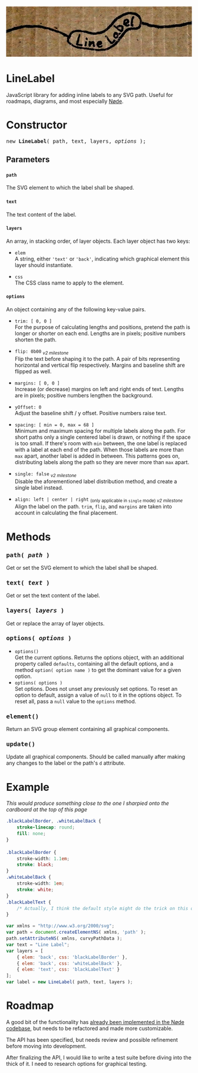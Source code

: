 ![LineLabel logo](line-label-logo.jpg)
# LineLabel
JavaScript library for adding inline labels to any SVG path. Useful for roadmaps, diagrams, and most especially [Nøde](https://github.com/treefrogman/NodeOpDevEnvironment).

# Constructor

<pre>
new <b>LineLabel</b>( path, text, layers, <i>options</i> );
</pre>

## Parameters
#### `path`  
The SVG element to which the label shall be shaped.

#### `text`  
The text content of the label.

#### `layers`
An array, in stacking order, of layer objects. Each layer object has two keys:
- `elem`  
	A string, either `'text'` or `'back'`, indicating which graphical element this layer should instantiate.

- `css`  
	The CSS class name to apply to the element.

#### `options`
An object containing any of the following key-value pairs.
- `trim: [ 0, 0 ]`  
	For the purpose of calculating lengths and positions, pretend the path is longer or shorter on each end. Lengths are in pixels; positive numbers shorten the path.
	
- `flip: 0b00` <i><sub>v2 milestone</sub></i>  
	Flip the text before shaping it to the path. A pair of bits representing horizontal and vertical flip respectively. Margins and baseline shift are flipped as well.
	
- `margins: [ 0, 0 ]`  
	Increase (or decrease) margins on left and right ends of text. Lengths are in pixels; positive numbers lengthen the background.
	
- `yOffset: 0`  
	Adjust the baseline shift / y offset. Positive numbers raise text.

- `spacing: [ min = 0, max = 68 ]`  
	Minimum and maximum spacing for multiple labels along the path. For short paths only a single centered label is drawn, or nothing if the space is too small. If there's room with `min` between, the one label is replaced with a label at each end of the path. When those labels are more than `max` apart, another label is added in between. This patterns goes on, distributing labels along the path so they are never more than `max` apart.

- `single: false` <i><sub>v2 milestone</sub></i>  
	Disable the aforementioned label distribution method, and create a single label instead.

- `align: left | center | right` <sub>(only applicable in `single` mode) <i>v2 milestone</i></sub>  
	Align the label on the path. `trim`, `flip`, and `margins` are taken into account in calculating the final placement.

# Methods
### <pre>path( <i>path</i> )</pre>
Get or set the SVG element to which the label shall be shaped.

### <pre>text( <i>text</i> )</pre>
Get or set the text content of the label.

### <pre>layers( <i>layers</i> )</pre>
Get or replace the array of layer objects.

### <pre>options( <i>options</i> )</pre>
- `options()`  
	Get the current options. Returns the options object, with an additional property called `defaults`, containing all the default options, and a method `option( option name )` to get the dominant value for a given option.
- `options( options )`  
	Set options. Does not unset any previously set options. To reset an option to default, assign a value of `null` to it in the options object. To reset all, pass a `null` value to the `options` method.

### <pre>element()</pre>
Return an SVG group element containing all graphical components.

### <pre>update()</pre>
Update all graphical components. Should be called manually after making any changes to the label or the path's `d` attribute.

# Example
_This would produce something close to the one I sharpied onto the cardboard at the top of this page_
```css
.blackLabelBorder, .whiteLabelBack {
	stroke-linecap: round;
	fill: none;
}

.blackLabelBorder {
	stroke-width: 1.1em;
	stroke: black;
}
.whiteLabelBack {
	stroke-width: 1em;
	stroke: white;
}
.blackLabelText {
	/* Actually, I think the default style might do the trick on this one */
}
```

```js
var xmlns = "http://www.w3.org/2000/svg";
var path = document.createElementNS( xmlns, 'path' );
path.setAttributeNS( xmlns, curvyPathData );
var text = "Line Label";
var layers = [
	{ elem: 'back', css: 'blackLabelBorder' },
	{ elem: 'back', css: 'whiteLabelBack' },
	{ elem: 'text', css: 'blackLabelText' }
];
var label = new LineLabel( path, text, layers );
```


# Roadmap
A good bit of the functionality has [already been implemented in the Nøde codebase](https://github.com/treefrogman/NodeOpDevEnvironment/blob/master/js/connector.js), but needs to be refactored and made more customizable.

The API has been specified, but needs review and possible refinement before moving into development.

After finalizing the API, I would like to write a test suite before diving into the thick of it. I need to research options for graphical testing.
